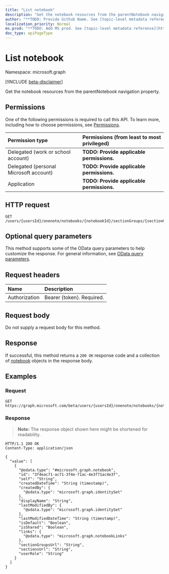 ```yaml
---
title: "List notebook"
description: "Get the notebook resources from the parentNotebook navigation property."
author: "**TODO: Provide Github Name. See [topic-level metadata reference](https://msgo.azurewebsites.net/add/document/guidelines/metadata.html#topic-level-metadata)**"
localization_priority: Normal
ms.prod: "**TODO: Add MS prod. See [topic-level metadata reference](https://msgo.azurewebsites.net/add/document/guidelines/metadata.html#topic-level-metadata)**"
doc_type: apiPageType
---
```


# List notebook
Namespace: microsoft.graph

[!INCLUDE [beta-disclaimer](../../includes/beta-disclaimer.md)]

Get the notebook resources from the parentNotebook navigation property.

## Permissions
One of the following permissions is required to call this API. To learn more, including how to choose permissions, see [Permissions](/graph/permissions-reference).

|Permission type|Permissions (from least to most privileged)|
|:---|:---|
|Delegated (work or school account)|**TODO: Provide applicable permissions.**|
|Delegated (personal Microsoft account)|**TODO: Provide applicable permissions.**|
|Application|**TODO: Provide applicable permissions.**|

## HTTP request

<!-- {
  "blockType": "ignored"
}
-->
``` http
GET /users/{usersId}/onenote/notebooks/{notebookId}/sectionGroups/{sectionGroupId}/parentNotebook
```

## Optional query parameters
This method supports some of the OData query parameters to help customize the response. For general information, see [OData query parameters](/graph/query-parameters).

## Request headers
|Name|Description|
|:---|:---|
|Authorization|Bearer {token}. Required.|

## Request body
Do not supply a request body for this method.

## Response

If successful, this method returns a `200 OK` response code and a collection of [notebook](../resources/notebook.md) objects in the response body.

## Examples

### Request
<!-- {
  "blockType": "request",
  "name": "list_notebook"
}
-->
``` http
GET https://graph.microsoft.com/beta/users/{usersId}/onenote/notebooks/{notebookId}/sectionGroups/{sectionGroupId}/parentNotebook
```


### Response
>**Note:** The response object shown here might be shortened for readability.
<!-- {
  "blockType": "response",
  "truncated": true,
  "@odata.type": "Collection(microsoft.graph.notebook)"
}
-->
``` http
HTTP/1.1 200 OK
Content-Type: application/json

{
  "value": [
    {
      "@odata.type": "#microsoft.graph.notebook",
      "id": "3f4eac71-ac71-3f4e-71ac-4e3f71ac4e3f",
      "self": "String",
      "createdDateTime": "String (timestamp)",
      "createdBy": {
        "@odata.type": "microsoft.graph.identitySet"
      },
      "displayName": "String",
      "lastModifiedBy": {
        "@odata.type": "microsoft.graph.identitySet"
      },
      "lastModifiedDateTime": "String (timestamp)",
      "isDefault": "Boolean",
      "isShared": "Boolean",
      "links": {
        "@odata.type": "microsoft.graph.notebookLinks"
      },
      "sectionGroupsUrl": "String",
      "sectionsUrl": "String",
      "userRole": "String"
    }
  ]
}
```

